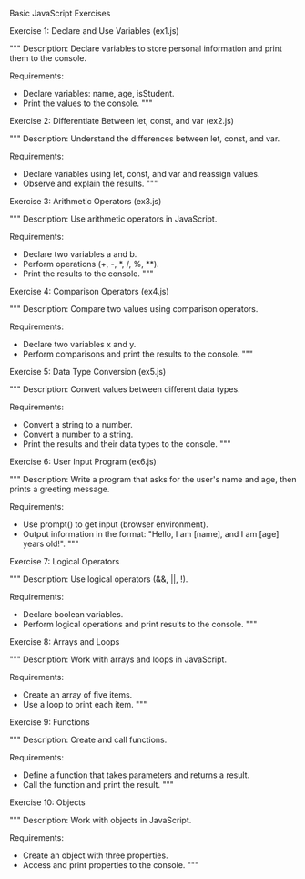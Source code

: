 Basic JavaScript Exercises

Exercise 1: Declare and Use Variables (ex1.js)

"""
Description: Declare variables to store personal information and print them to the console.

Requirements:

- Declare variables: name, age, isStudent.
- Print the values to the console.
"""

Exercise 2: Differentiate Between let, const, and var (ex2.js)

"""
Description: Understand the differences between let, const, and var.

Requirements:

- Declare variables using let, const, and var and reassign values.
- Observe and explain the results.
"""

Exercise 3: Arithmetic Operators (ex3.js)

"""
Description: Use arithmetic operators in JavaScript.

Requirements:

- Declare two variables a and b.
- Perform operations (+, -, *, /, %, **).
- Print the results to the console.
"""

Exercise 4: Comparison Operators (ex4.js)

"""
Description: Compare two values using comparison operators.

Requirements:

- Declare two variables x and y.
- Perform comparisons and print the results to the console.
"""

Exercise 5: Data Type Conversion (ex5.js)

"""
Description: Convert values between different data types.

Requirements:

- Convert a string to a number.
- Convert a number to a string.
- Print the results and their data types to the console.
"""

Exercise 6: User Input Program (ex6.js)

"""
Description: Write a program that asks for the user's name and age, then prints a greeting message.

Requirements:

- Use prompt() to get input (browser environment).
- Output information in the format: "Hello, I am [name], and I am [age] years old!".
"""

Exercise 7: Logical Operators

"""
Description: Use logical operators (&&, ||, !).

Requirements:

- Declare boolean variables.
- Perform logical operations and print results to the console.
"""

Exercise 8: Arrays and Loops

"""
Description: Work with arrays and loops in JavaScript.

Requirements:

- Create an array of five items.
- Use a loop to print each item.
"""

Exercise 9: Functions

"""
Description: Create and call functions.

Requirements:

- Define a function that takes parameters and returns a result.
- Call the function and print the result.
"""

Exercise 10: Objects

"""
Description: Work with objects in JavaScript.

Requirements:

- Create an object with three properties.
- Access and print properties to the console.
"""


